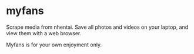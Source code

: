 # myfans

Scrape media from nhentai. Save all photos and videos on your laptop, and view them with a web browser.



Myfans is for your own enjoyment only.

